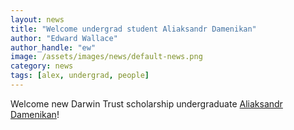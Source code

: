 ```yaml
---
layout: news
title: "Welcome undergrad student Aliaksandr Damenikan"
author: "Edward Wallace"
author_handle: "ew"
image: /assets/images/news/default-news.png
category: news
tags: [alex, undergrad, people]
---
```


Welcome new Darwin Trust scholarship undergraduate [Aliaksandr Damenikan](/team/aliaksandr-damenikan)!
